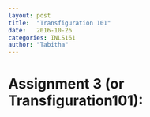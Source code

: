 ```yaml
---
layout: post
title:  "Transfiguration 101"
date:   2016-10-26 
categories: INLS161
author: "Tabitha"
---
```

# Assignment 3 (or Transfiguration101):

<!--- A brief description (abstract) of your written work -->

<!--- A description of what you did to get it into multiple formats -->

<!--- A list of the files in your blog post. -->

<!--- Links to all of your source and output files, and your script on Github. -->

<!--- Share your Cloud9 workspace with me and place a link to your Editor in the post. 
<!--- I should be able to run your script so you need to give me read-write permissions. -->

<!--- Reflections on any challenges you encountered, 'aha' moments you had, etc. -->



